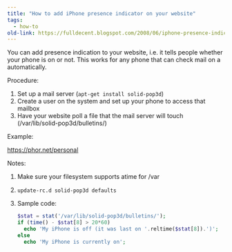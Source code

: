 ```yaml
---
title: "How to add iPhone presence indicator on your website"
tags: 
  - how-to
old-link: https://fulldecent.blogspot.com/2008/06/iphone-presence-indicator-for-your.html
---
```


You can add presence indication to your website, i.e. it tells people whether your phone is on or not. This works for any phone that can check mail on a automatically.

Procedure:

1. Set up a mail server (`apt-get install solid-pop3d`)
2. Create a user on the system and set up your phone to access that mailbox
3. Have your website poll a file that the mail server will touch (/var/lib/solid-pop3d/bulletins/)

Example:

<https://phor.net/personal>

Notes:

1. Make sure your filesystem supports atime for /var

2. `update-rc.d solid-pop3d defaults`

3. Sample code:

   ```php
   $stat = stat('/var/lib/solid-pop3d/bulletins/');
   if (time() - $stat[8] > 20*60)
     echo 'My iPhone is off (it was last on '.reltime($stat[8]).')';
   else
     echo 'My iPhone is currently on';
   ```
